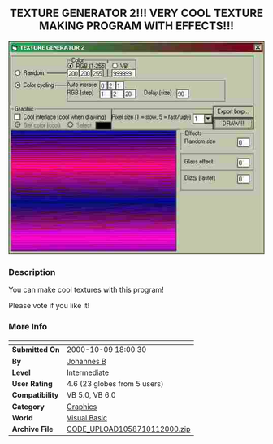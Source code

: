 ﻿<div align="center">

## TEXTURE GENERATOR 2\!\!\! VERY COOL TEXTURE MAKING PROGRAM WITH EFFECTS\!\!\!

<img src="PIC200010111157307613.jpg">
</div>

### Description

You can make cool textures with this program!

Please vote if you like it!
 
### More Info
 


<span>             |<span>
---                |---
**Submitted On**   |2000-10-09 18:00:30
**By**             |[Johannes B](https://github.com/Planet-Source-Code/PSCIndex/blob/master/ByAuthor/johannes-b.md)
**Level**          |Intermediate
**User Rating**    |4.6 (23 globes from 5 users)
**Compatibility**  |VB 5\.0, VB 6\.0
**Category**       |[Graphics](https://github.com/Planet-Source-Code/PSCIndex/blob/master/ByCategory/graphics__1-46.md)
**World**          |[Visual Basic](https://github.com/Planet-Source-Code/PSCIndex/blob/master/ByWorld/visual-basic.md)
**Archive File**   |[CODE\_UPLOAD1058710112000\.zip](https://github.com/Planet-Source-Code/johannes-b-texture-generator-2-very-cool-texture-making-program-with-effects__1-11967/archive/master.zip)








